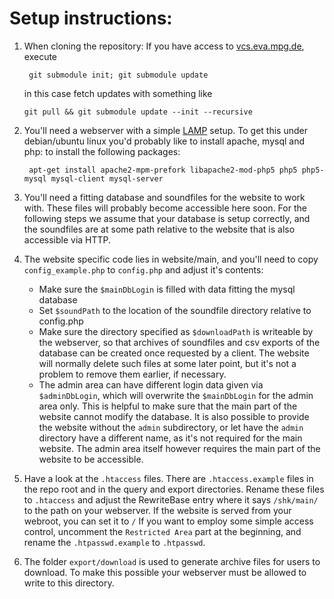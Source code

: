 Setup instructions:
===

1. When cloning the repository: If you have access to [vcs.eva.mpg.de](vcs.eva.mpg.de), execute
   ```
    git submodule init; git submodule update
   ```
   in this case fetch updates with something like
   ```
   git pull && git submodule update --init --recursive
   ```

2. You'll need a webserver with a simple [LAMP](https://en.wikipedia.org/wiki/LAMP_(software_bundle)) setup.
   To get this under debian/ubuntu linux you'd probably like to install apache, mysql and php:
   to install the following packages:
   ```
    apt-get install apache2-mpm-prefork libapache2-mod-php5 php5 php5-mysql mysql-client mysql-server
   ```

3. You'll need a fitting database and soundfiles for the website to work with.
   These files will probably become accessible here soon.
   For the following steps we assume that your database is setup correctly,
   and the soundfiles are at some path relative to the website that is also accessible via HTTP.

4. The website specific code lies in website/main, and you'll need to copy ``config_example.php`` to ``config.php`` and adjust it's contents:
   * Make sure the ``$mainDbLogin`` is filled with data fitting the mysql database
   * Set ``$soundPath`` to the location of the soundfile directory relative to config.php
   * Make sure the directory specified as ``$downloadPath`` is writeable by the webserver,
     so that archives of soundfiles and csv exports of the database can be created once requested by a client.
     The website will normally delete such files at some later point,
     but it's not a problem to remove them earlier, if necessary.
   * The admin area can have different login data given via ``$adminDbLogin``,
     which will overwrite the ``$mainDbLogin`` for the admin area only.
     This is helpful to make sure that the main part of the website cannot modify the database.
     It is also possible to provide the website without the ``admin`` subdirectory,
     or let have the ``admin`` directory have a different name, as it's not required for the main website.
     The admin area itself however requires the main part of the website to be accessible.

5. Have a look at the ``.htaccess`` files.
   There are ``.htaccess.example`` files in the repo root and in the query and export directories.
   Rename these files to ``.htaccess`` and adjust the RewriteBase entry where it says ``/shk/main/``
   to the path on your webserver.
   If the website is served from your webroot, you can set it to ``/``
   If you want to employ some simple access control, uncomment the ``Restricted Area``
   part at the beginning, and rename the ``.htpasswd.example`` to ``.htpasswd``.

6. The folder ``export/download`` is used to generate archive files for users to download.
   To make this possible your webserver must be allowed to write to this directory.

